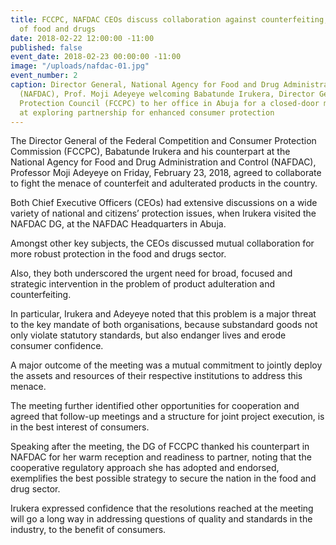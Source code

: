 ```yaml
---
title: FCCPC, NAFDAC CEOs discuss collaboration against counterfeiting, and adulteration
  of food and drugs
date: 2018-02-22 12:00:00 -11:00
published: false
event_date: 2018-02-23 00:00:00 -11:00
image: "/uploads/nafdac-01.jpg"
event_number: 2
caption: Director General, National Agency for Food and Drug Administration and Control
  (NAFDAC), Prof. Moji Adeyeye welcoming Babatunde Irukera, Director General, Consumer
  Protection Council (FCCPC) to her office in Abuja for a closed-door meeting, aimed
  at exploring partnership for enhanced consumer protection
---
```


The Director General of the Federal Competition and Consumer Protection Commission (FCCPC), Babatunde Irukera and his counterpart at the National Agency for Food and Drug Administration and Control (NAFDAC), Professor Moji Adeyeye on Friday, February 23, 2018, agreed to collaborate to fight the menace of counterfeit and adulterated products in the country.

Both Chief Executive Officers (CEOs) had extensive discussions on a wide variety of national and citizens’ protection issues, when Irukera visited the NAFDAC DG, at the NAFDAC Headquarters in Abuja.

Amongst other key subjects, the CEOs discussed mutual collaboration for more robust protection in the food and drugs sector.

Also, they both underscored the urgent need for broad, focused and strategic intervention in the problem of product adulteration and counterfeiting.

In particular, Irukera and Adeyeye noted that this problem is a major threat to the key mandate of both organisations, because substandard goods not only violate statutory standards, but also endanger lives and erode consumer confidence.

A major outcome of the meeting was a mutual commitment to jointly deploy the assets and resources of their respective institutions to address this menace.

The meeting further identified other opportunities for cooperation and agreed that follow-up meetings and a structure for joint project execution, is in the best interest of consumers.

Speaking after the meeting, the DG of FCCPC thanked his counterpart in NAFDAC for her warm reception and readiness to partner, noting that the cooperative regulatory approach she has adopted and endorsed, exemplifies the best possible strategy to secure the nation in the food and drug sector.

Irukera expressed confidence that the resolutions reached at the meeting will go a long way in addressing questions of quality and standards in the industry, to the benefit of consumers.

